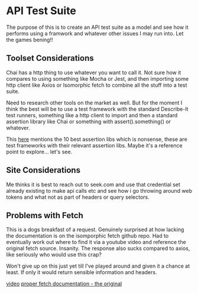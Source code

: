 # API Test Suite

The purpose of this is to create an API test suite as a model and see how it performs using a framwork and whatever other issues I may run into. Let the games bening!!

## Toolset Considerations

Chai has a http thing to use whatever you want to call it. Not sure how it compares to using something like Mocha or Jest, and then importing some http client like Axios or Isomorphic fetch to combine all the stuff into a test suite.

Need to research other tools on the market as well. But for the moment I think the best will be to use a test framework with the standard Describe-It test runners, something like a http client to import and then a standard assertion library like Chai or something with assert().something() or whatever.

This [here](https://openbase.com/categories/js/best-nodejs-assertion-libraries) mentions the 10 best assertion libs which is nonsense, these are test frameworks with their relevant assertion libs. Maybe it's a reference point to explore... let's see.

## Site Considerations

Me thinks it is best to reach out to seek.com and use that credential set already existing to make api calls etc and see how i go throwing around web tokens and what not as part of headers or query selectors.

## Problems with Fetch

This is a dogs breakfast of a request. Genuinely surprised at how lacking the documentation is on the isomporphic fetch github repo. Had to eventually work out where to find it via a youtube video and reference the original fetch source. Insanity.
The response also sucks compared to axios, like seriously who would use this crap? 

Won't give up on this just yet till I've played around and given it a chance at least. If only it would return sensible information and headers.

[video](https://www.youtube.com/watch?v=tc8DU14qX6I)
[proper fetch documentation - the original](https://developer.mozilla.org/en-US/docs/Web/API/fetch)

